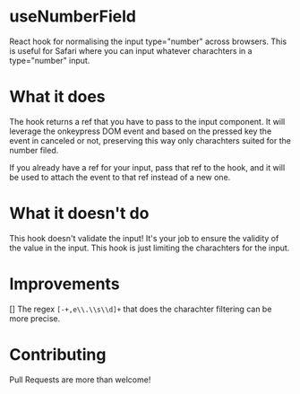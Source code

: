 # useNumberField
React hook for normalising the input type="number" across browsers. This is useful for Safari where you can input whatever charachters in a type="number" input.

# What it does
The hook returns a ref that you have to pass to the input component. It will leverage the onkeypress DOM event and based on the pressed key the event in canceled or not, preserving this way only charachters suited for the number filed.

If you already have a ref for your input, pass that ref to the hook, and it will be used to attach the event to that ref instead of a new one.

# What it doesn't do
This hook doesn't validate the input! It's your job to ensure the validity of the value in the input. This hook is just limiting the charachters for the input.

# Improvements
[] The regex `[-+,e\\.\\s\\d]+` that does the charachter filtering can be more precise.

# Contributing
Pull Requests are more than welcome!
